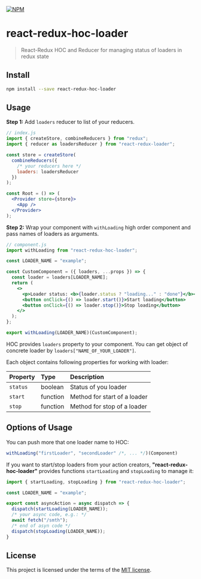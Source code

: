 [![NPM](https://img.shields.io/npm/v/react-redux-hoc-loader.svg)](https://www.npmjs.com/package/react-redux-hoc-loader)
# react-redux-hoc-loader
> React-Redux HOC and Reducer for managing status of loaders in redux state

## Install

```bash
npm install --save react-redux-hoc-loader
```

## Usage

**Step 1:** 
Add `loaders` reducer to list of your reducers.

```jsx
// index.js
import { createStore, combineReducers } from "redux";
import { reducer as loadersReducer } from "react-redux-loader";

const store = createStore(
  combineReducers({
    /* your reducers here */
    loaders: loadersReducer
  })
);

const Root = () => (
  <Provider store={store}>
    <App />
  </Provider>
);
```

**Step 2:**
Wrap your component with `withLoading` high order component and pass names of loaders as arguments.

```jsx
// component.js
import withLoading from "react-redux-hoc-loader";

const LOADER_NAME = "example";

const CustomComponent = ({ loaders, ...props }) => {
  const loader = loaders[LOADER_NAME];
  return (
    <>
      <p>Loader status: <b>{loader.status ? "loading..." : "done"}</b></p>
      <button onClick={() => loader.start()}>Start loading</button>
      <button onClick={() => loader.stop()}>Stop loading</button>
    </>
  );
};

export withLoading(LOADER_NAME)(CustomComponent);
```

HOC provides `loaders` property to your component.
You can get object of concrete loader by `loaders["NAME_OF_YOUR_LOADER"]`.

Each object contains following properties for working with loader:

| Property | Type | Description |
|:--------------|:--------------|:--------------|
| `status` | boolean | Status of you loader |
| `start` | function | Method for start of a loader |
| `stop` | function |  Method for stop of a loader |

## Options of Usage

You can push more that one loader name to HOC:
```jsx
withLoading("firstLoader", "secondLoader" /*, ... */)(Component)
```

If you want to start/stop loaders from your action creators, **"react-redux-hoc-loader"** provides
functions `startLoading` and `stopLoading` to manage it:
```js
import { startLoading, stopLoading } from "react-redux-hoc-loader";

const LOADER_NAME = "example";

export const asyncAction = async dispatch => {
  dispatch(startLoading(LOADER_NAME));
  /* your async code, e.g.: */
  await fetch("/smth");
  /* end of asyn code */
  dispatch(stopLoading(LOADER_NAME));
}
```

## License

This project is licensed under the terms of the [MIT license](./LICENSE).

